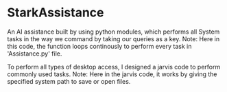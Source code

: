 # StarkAssistance
An AI assistance built by using python modules, which performs all System tasks in the way we command by taking our queries as a key.
Note: Here in this code, the function loops continously to perform every task in 'Assistance.py' file.

To perform all types of desktop access, I designed a jarvis code to perform commonly used tasks.
Note: Here in the jarvis code, it works by giving the specified system path to save or open files.
